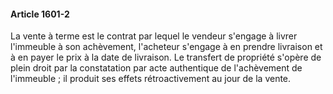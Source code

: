 #### Article 1601-2

La vente à terme est le contrat par lequel le vendeur s'engage à livrer l'immeuble à son achèvement, l'acheteur s'engage à en prendre livraison et à en payer le prix à la date de livraison. Le transfert de propriété s'opère de plein droit par la constatation par acte authentique de l'achèvement de l'immeuble ; il produit ses effets rétroactivement au jour de la vente.

